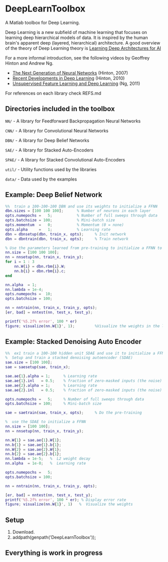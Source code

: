 DeepLearnToolbox
================

A Matlab toolbox for Deep Learning.

Deep Learning is a new subfield of machine learning that focuses on learning deep hierarchical models of data.
It is inspired by the human brain's apparent deep (layered, hierarchical) architecture.
A good overview of the theory of Deep Learning theory is
[Learning Deep Architectures for AI](http://www.iro.umontreal.ca/~bengioy/papers/ftml_book.pdf)

For a more informal introduction, see the following videos by Geoffrey Hinton and Andrew Ng.

* [The Next Generation of Neural Networks](http://www.youtube.com/watch?v=AyzOUbkUf3M) (Hinton, 2007)
* [Recent Developments in Deep Learning](http://www.youtube.com/watch?v=VdIURAu1-aU) (Hinton, 2010)
* [Unsupervised Feature Learning and Deep Learning](http://www.youtube.com/watch?v=ZmNOAtZIgIk) (Ng, 2011)

For references on each library check REFS.md

Directories included in the toolbox
-----------------------------------

`NN/`   - A library for Feedforward Backpropagation Neural Networks

`CNN/`  - A library for Convolutional Neural Networks

`DBN/`  - A library for Deep Belief Networks

`SAE/`  - A library for Stacked Auto-Encoders

`SPAE/` - A library for Stacked Convolutional Auto-Encoders

`util/` - Utility functions used by the libraries

`data/` - Data used by the examples

Example: Deep Belief Network
---------------------
```matlab
%%  train a 100-100-100 DBN and use its weights to initialize a FFNN
dbn.sizes = [100 100 100];      % Number of neurons in each layer
opts.numepochs =   5;           % Number of full sweeps through data
opts.batchsize = 100;           % Mini-batch size
opts.momentum  =   0;           % Momentum (0 = none)
opts.alpha     =   1;           % Learning rate
dbn = dbnsetup(dbn, train_x, opts);     % Init network
dbn = dbntrain(dbn, train_x, opts);     % Train network

% Use the parameters learned from pre-training to initialize a FFNN to be used for classification
nn.size = [100 100 100];
nn = nnsetup(nn, train_x, train_y);
for i = 1 : 3
    nn.W{i} = dbn.rbm{i}.W;
    nn.b{i} = dbn.rbm{i}.c;
end

nn.alpha  = 1;
nn.lambda = 1e-4;
opts.numepochs =  10;
opts.batchsize = 100;

nn = nntrain(nn, train_x, train_y, opts);
[er, bad] = nntest(nn, test_x, test_y);

printf('%5.2f% error', 100 * er)
figure; visualize(nn.W{1}', 1);         %Visualize the weights in the lowest layer
```

Example: Stacked Denoising Auto Encoder
---------------------
```matlab
%%  ex1 train a 100-100 hidden unit SDAE and use it to initialize a FFNN
%  Setup and train a stacked denoising autoencoder (SDAE)
sae.size = [100 100];
sae = saesetup(sae, train_x);

sae.ae{1}.alpha = 1;      % Learning rate
sae.ae{1}.inl   = 0.5;    % fraction of zero-masked inputs (the noise)
sae.ae{2}.alpha = 1;      % Learning rate
sae.ae{2}.inl   = 0.5;    % fraction of zero-masked inputs (the noise)

opts.numepochs =   5;     % Number of full sweeps through data
opts.batchsize = 100;     % Mini-batch size

sae = saetrain(sae, train_x, opts);     % Do the pre-training

%  use the SDAE to initialize a FFNN
nn.size = [100 100]; 
nn = nnsetup(nn, train_x, train_y);

nn.W{1} = sae.ae{1}.W{1};
nn.b{1} = sae.ae{1}.b{1};
nn.W{2} = sae.ae{2}.W{1};
nn.b{2} = sae.ae{2}.b{1};
nn.lambda = 1e-5;   %  L2 weight decay
nn.alpha  = 1e-0;   %  Learning rate

opts.numepochs =   5;
opts.batchsize = 100;

nn = nntrain(nn, train_x, train_y, opts);

[er, bad] = nntest(nn, test_x, test_y);
printf('%5.2f% error', 100 * er); % Display error rate
figure; visualize(nn.W{1}', 1)   %  Visualize the weights
```

Setup
-----

1. Download.
2. addpath(genpath('DeepLearnToolbox'));

Everything is work in progress
------------------------------